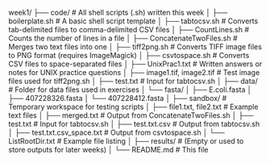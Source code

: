 week1/
├── code/ # All shell scripts (.sh) written this week
│ ├── boilerplate.sh # A basic shell script template
│ ├── tabtocsv.sh # Converts tab-delimited files to comma-delimited CSV files
│ ├── CountLines.sh # Counts the number of lines in a file
│ ├── ConcatenateTwoFiles.sh # Merges two text files into one
│ ├── tiff2png.sh # Converts TIFF image files to PNG format (requires ImageMagick)
│ ├── csvtospace.sh # Converts CSV files to space-separated files
│ ├── UnixPrac1.txt # Written answers or notes for UNIX practice questions
│ ├── image1.tif, image2.tif # Test image files used for tiff2png.sh
│ ├── test.txt # Input for tabtocsv.sh
│
├── data/ # Folder for data files used in exercises
│ └── fasta/
│ ├── E.coli.fasta
│ ├── 407228326.fasta
│ └── 407228412.fasta
│
├── sandbox/ # Temporary workspace for testing scripts
│ ├── file1.txt, file2.txt # Example text files
│ ├── merged.txt # Output from ConcatenateTwoFiles.sh
│ ├── test.txt # Input for tabtocsv.sh
│ ├── test.txt.csv # Output from tabtocsv.sh
│ ├── test.txt.csv_space.txt # Output from csvtospace.sh
│ └── ListRootDir.txt # Example file listing
│
├── results/ # (Empty or used to store outputs for later weeks)
│
└── README.md # This file